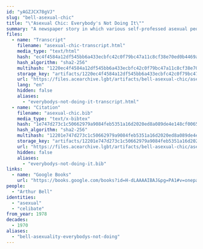 ```yaml
---
id: "yAGZJCX78gVJ"
slug: "bell-asexual-chic"
title: "\"Asexual Chic: Everybody's Not Doing It\""
summary: "A newspaper story in which various self-professed asexual people are interviewed"
files:
  - name: "Transcript"
    filename: "asexual-chic-transcript.html"
    media_type: "text/html"
    hash: "ec4f4584a12df545bb6a433ecbfc42c0f79bc47a11c8cf38e70ed0b4469a8713"
    hash_algorithm: "sha2-256"
    multihash: "1220ec4f4584a12df545bb6a433ecbfc42c0f79bc47a11c8cf38e70ed0b4469a8713"
    storage_key: "artifacts/1220ec4f4584a12df545bb6a433ecbfc42c0f79bc47a11c8cf38e70ed0b4469a8713"
    url: "https://files.acearchive.lgbt/artifacts/bell-asexual-chic/asexual-chic-transcript.html"
    lang: "en"
    hidden: false
    aliases:
      - "everybodys-not-doing-it-transcript.html"
  - name: "Citation"
    filename: "asexual-chic.bib"
    media_type: "text/x-bibtex"
    hash: "1e747d273c1c50662979a9084feb5351a16d2020ed8a089de4e148cf00658290"
    hash_algorithm: "sha2-256"
    multihash: "12201e747d273c1c50662979a9084feb5351a16d2020ed8a089de4e148cf00658290"
    storage_key: "artifacts/12201e747d273c1c50662979a9084feb5351a16d2020ed8a089de4e148cf00658290"
    url: "https://files.acearchive.lgbt/artifacts/bell-asexual-chic/asexual-chic.bib"
    hidden: false
    aliases:
      - "everybodys-not-doing-it.bib"
links:
  - name: "Google Books"
    url: "https://books.google.com/books?id=H-dLAAAAIBAJ&pg=PA1#v=onepage&q&f=false"
people:
  - "Arthur Bell"
identities:
  - "asexual"
  - "celibate"
from_year: 1978
decades:
  - 1970
aliases:
  - "bell-asexuality-everybodys-not-doing"
---
```

